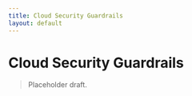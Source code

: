```yaml
---
title: Cloud Security Guardrails
layout: default
---
```


# Cloud Security Guardrails

> Placeholder draft.
